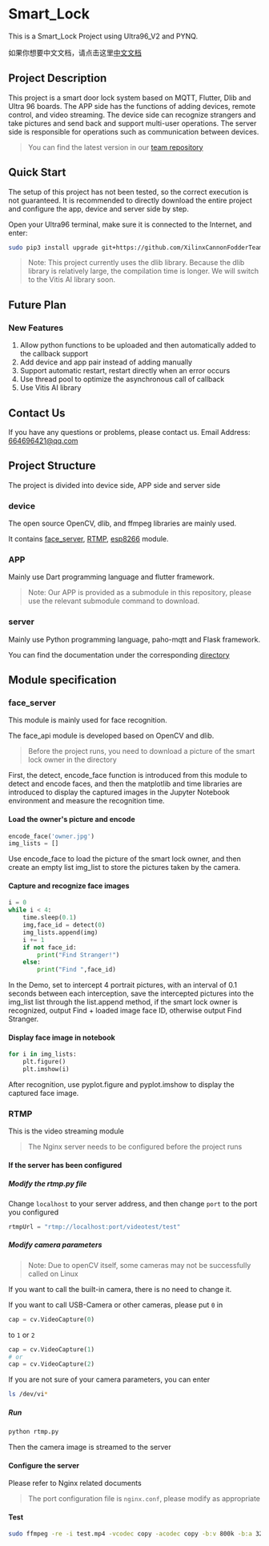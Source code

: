 # Smart_Lock

This is a Smart_Lock Project using Ultra96_V2 and PYNQ.

如果你想要中文文档，请点击这里[中文文档](README_zh-CN.md)

## Project Description

This project is a smart door lock system based on MQTT, Flutter, Dlib and Ultra 96 boards. The APP side has the functions of adding devices, remote control, and video streaming. The device side can recognize strangers and take pictures and send back and support multi-user operations. The server side is responsible for operations such as communication between devices.

> You can find the latest version in our [team repository](https://github.com/XilinxCannonFodderTeam/smart_lock)

## Quick Start

The setup of this project has not been tested, so the correct execution is not guaranteed. It is recommended to directly download the entire project and configure the app, device and server side by step.

Open your Ultra96 terminal, make sure it is connected to the Internet, and enter:

```bash
sudo pip3 install upgrade git+https://github.com/XilinxCannonFodderTeam/smart_lock.git
```

> Note: This project currently uses the dlib library. Because the dlib library is relatively large, the compilation time is longer. We will switch to the Vitis AI library soon.

## Future Plan

### New Features

1. Allow python functions to be uploaded and then automatically added to the callback support
2. Add device and app pair instead of adding manually
3. Support automatic restart, restart directly when an error occurs
4. Use thread pool to optimize the asynchronous call of callback
5. Use Vitis AI library

## Contact Us

If you have any questions or problems, please contact us.
Email Address: <664696421@qq.com>

## Project Structure

The project is divided into device side, APP side and server side

### device

The open source OpenCV, dlib, and ffmpeg libraries are mainly used.

It contains [face_server](#face_server), [RTMP](#rtmp), [esp8266](device/esp8266/README.md) module.

### APP

Mainly use Dart programming language and flutter framework.

> Note: Our APP is provided as a submodule in this repository, please use the relevant submodule command to download.

### server

Mainly use Python programming language, paho-mqtt and Flask framework.

You can find the documentation under the corresponding [directory](server/README.md)

## Module specification

### face_server

This module is mainly used for face recognition.

The face_api module is developed based on OpenCV and dlib.

> Before the project runs, you need to download a picture of the smart lock owner in the directory

First, the detect, encode_face function is introduced from this module to detect and encode faces, and then the matplotlib and time libraries are introduced to display the captured images in the Jupyter Notebook environment and measure the recognition time.

#### Load the owner's picture and encode

```python
encode_face('owner.jpg')
img_lists = []
```

Use encode_face to load the picture of the smart lock owner, and then create an empty list img_list to store the pictures taken by the camera.

#### Capture and recognize face images

```python
i = 0
while i < 4:
    time.sleep(0.1)
    img,face_id = detect(0)
    img_lists.append(img)
    i += 1
    if not face_id:
        print("Find Stranger!")
    else:
        print("Find ",face_id)
```

In the Demo, set to intercept 4 portrait pictures, with an interval of 0.1 seconds between each interception, save the intercepted pictures into the img_list list through the list.append method, if the smart lock owner is recognized, output Find + loaded image face ID, otherwise output Find Stranger.

#### Display face image in notebook

```python
for i in img_lists:
    plt.figure()
    plt.imshow(i)
```

After recognition, use pyplot.figure and pyplot.imshow to display the captured face image.

### RTMP

This is the video streaming module

> The Nginx server needs to be configured before the project runs

#### If the server has been configured

##### Modify the rtmp.py file

Change ```localhost``` to your server address, and then change ```port``` to the port you configured

```python
rtmpUrl = "rtmp://localhost:port/videotest/test"
```

##### Modify camera parameters

> Note: Due to openCV itself, some cameras may not be successfully called on Linux

If you want to call the built-in camera, there is no need to change it.

If you want to call USB-Camera or other cameras, please put ```0``` in

```python
cap = cv.VideoCapture(0)
```

to ```1``` or ```2```

```python
cap = cv.VideoCapture(1)
# or
cap = cv.VideoCapture(2)
```

If you are not sure of your camera parameters, you can enter

```bash
ls /dev/vi*
```

##### Run

```bash
python rtmp.py
```

Then the camera image is streamed to the server

#### Configure the server

Please refer to Nginx related documents

> The port configuration file is ```nginx.conf```, please modify as appropriate

#### Test

```bash
sudo ffmpeg -re -i test.mp4 -vcodec copy -acodec copy -b:v 800k -b:a 32k -f flv rtmp://localhost:port/videotest/test
```

